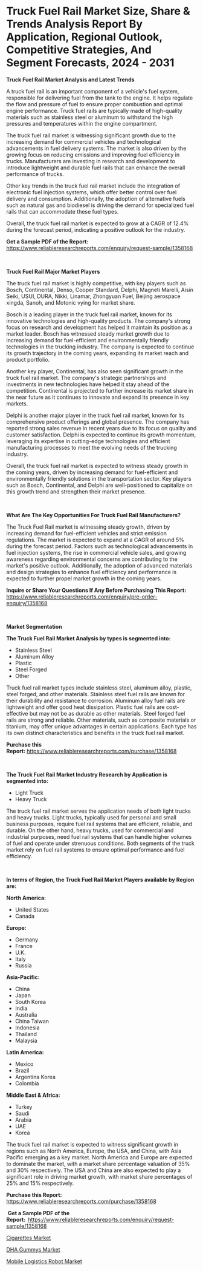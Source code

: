 <p><h1>Truck Fuel Rail Market Size, Share & Trends Analysis Report By Application, Regional Outlook, Competitive Strategies, And Segment Forecasts, 2024 - 2031</h1></p><p><strong>Truck Fuel Rail Market Analysis and Latest Trends</strong></p>
<p><p>A truck fuel rail is an important component of a vehicle's fuel system, responsible for delivering fuel from the tank to the engine. It helps regulate the flow and pressure of fuel to ensure proper combustion and optimal engine performance. Truck fuel rails are typically made of high-quality materials such as stainless steel or aluminum to withstand the high pressures and temperatures within the engine compartment.</p><p>The truck fuel rail market is witnessing significant growth due to the increasing demand for commercial vehicles and technological advancements in fuel delivery systems. The market is also driven by the growing focus on reducing emissions and improving fuel efficiency in trucks. Manufacturers are investing in research and development to introduce lightweight and durable fuel rails that can enhance the overall performance of trucks.</p><p>Other key trends in the truck fuel rail market include the integration of electronic fuel injection systems, which offer better control over fuel delivery and consumption. Additionally, the adoption of alternative fuels such as natural gas and biodiesel is driving the demand for specialized fuel rails that can accommodate these fuel types.</p><p>Overall, the truck fuel rail market is expected to grow at a CAGR of 12.4% during the forecast period, indicating a positive outlook for the industry.</p></p>
<p><strong>Get a Sample PDF of the Report:&nbsp;</strong> <a href="https://www.reliableresearchreports.com/enquiry/request-sample/1358168">https://www.reliableresearchreports.com/enquiry/request-sample/1358168</a></p>
<p>&nbsp;</p>
<p><strong>Truck Fuel Rail Major Market Players</strong></p>
<p><p>The truck fuel rail market is highly competitive, with key players such as Bosch, Continental, Denso, Cooper Standard, Delphi, Magneti Marelli, Aisin Seiki, USUI, DURA, Nikki, Linamar, Zhongyuan Fuel, Beijing aerospace xingda, Sanoh, and Motonic vying for market share.</p><p>Bosch is a leading player in the truck fuel rail market, known for its innovative technologies and high-quality products. The company's strong focus on research and development has helped it maintain its position as a market leader. Bosch has witnessed steady market growth due to increasing demand for fuel-efficient and environmentally friendly technologies in the trucking industry. The company is expected to continue its growth trajectory in the coming years, expanding its market reach and product portfolio.</p><p>Another key player, Continental, has also seen significant growth in the truck fuel rail market. The company's strategic partnerships and investments in new technologies have helped it stay ahead of the competition. Continental is projected to further increase its market share in the near future as it continues to innovate and expand its presence in key markets.</p><p>Delphi is another major player in the truck fuel rail market, known for its comprehensive product offerings and global presence. The company has reported strong sales revenue in recent years due to its focus on quality and customer satisfaction. Delphi is expected to continue its growth momentum, leveraging its expertise in cutting-edge technologies and efficient manufacturing processes to meet the evolving needs of the trucking industry.</p><p>Overall, the truck fuel rail market is expected to witness steady growth in the coming years, driven by increasing demand for fuel-efficient and environmentally friendly solutions in the transportation sector. Key players such as Bosch, Continental, and Delphi are well-positioned to capitalize on this growth trend and strengthen their market presence.</p></p>
<p>&nbsp;</p>
<p><strong>What Are The Key Opportunities For Truck Fuel Rail Manufacturers?</strong></p>
<p><p>The Truck Fuel Rail market is witnessing steady growth, driven by increasing demand for fuel-efficient vehicles and strict emission regulations. The market is expected to expand at a CAGR of around 5% during the forecast period. Factors such as technological advancements in fuel injection systems, the rise in commercial vehicle sales, and growing awareness regarding environmental concerns are contributing to the market's positive outlook. Additionally, the adoption of advanced materials and design strategies to enhance fuel efficiency and performance is expected to further propel market growth in the coming years.</p></p>
<p><strong>Inquire or Share Your Questions If Any Before Purchasing This Report:</strong> <a href="https://www.reliableresearchreports.com/enquiry/pre-order-enquiry/1358168">https://www.reliableresearchreports.com/enquiry/pre-order-enquiry/1358168</a></p>
<p>&nbsp;</p>
<p><strong>Market Segmentation</strong></p>
<p><strong>The Truck Fuel Rail Market Analysis by types is segmented into:</strong></p>
<p><ul><li>Stainless Steel</li><li>Aluminum Alloy</li><li>Plastic</li><li>Steel Forged</li><li>Other</li></ul></p>
<p><p>Truck fuel rail market types include stainless steel, aluminum alloy, plastic, steel forged, and other materials. Stainless steel fuel rails are known for their durability and resistance to corrosion. Aluminum alloy fuel rails are lightweight and offer good heat dissipation. Plastic fuel rails are cost-effective but may not be as durable as other materials. Steel forged fuel rails are strong and reliable. Other materials, such as composite materials or titanium, may offer unique advantages in certain applications. Each type has its own distinct characteristics and benefits in the truck fuel rail market.</p></p>
<p><strong>Purchase this Report:&nbsp;</strong><a href="https://www.reliableresearchreports.com/purchase/1358168">https://www.reliableresearchreports.com/purchase/1358168</a></p>
<p>&nbsp;</p>
<p><strong>The Truck Fuel Rail Market Industry Research by Application is segmented into:</strong></p>
<p><ul><li>Light Truck</li><li>Heavy Truck</li></ul></p>
<p><p>The truck fuel rail market serves the application needs of both light trucks and heavy trucks. Light trucks, typically used for personal and small business purposes, require fuel rail systems that are efficient, reliable, and durable. On the other hand, heavy trucks, used for commercial and industrial purposes, need fuel rail systems that can handle higher volumes of fuel and operate under strenuous conditions. Both segments of the truck market rely on fuel rail systems to ensure optimal performance and fuel efficiency.</p></p>
<p>&nbsp;</p>
<p><strong>In terms of Region, the Truck Fuel Rail Market Players available by Region are:</strong></p>
<p>
    <p> <strong> North America: </strong>
        <ul>
            <li>United States</li>
            <li>Canada</li>
        </ul>
        </p> 
    <p> <strong> Europe: </strong>
        <ul>
            <li>Germany</li>
            <li>France</li>
            <li>U.K.</li>
            <li>Italy</li>
            <li>Russia</li>
        </ul>
        </p> 
    <p> <strong> Asia-Pacific: </strong>
        <ul>
            <li>China</li>
            <li>Japan</li>
            <li>South Korea</li>
            <li>India</li>
            <li>Australia</li>
            <li>China Taiwan</li>
            <li>Indonesia</li>
            <li>Thailand</li>
            <li>Malaysia</li>
        </ul>
        </p> 
    <p> <strong> Latin America: </strong>
        <ul>
            <li>Mexico</li>
            <li>Brazil</li>
            <li>Argentina Korea</li>
            <li>Colombia</li>
        </ul>
        </p> 
    <p> <strong> Middle East & Africa: </strong>
        <ul>
            <li>Turkey</li>
            <li>Saudi</li>
            <li>Arabia</li>
            <li>UAE</li>
            <li>Korea</li>
        </ul>
    </p>
    </p>
<p><p>The truck fuel rail market is expected to witness significant growth in regions such as North America, Europe, the USA, and China, with Asia Pacific emerging as a key market. North America and Europe are expected to dominate the market, with a market share percentage valuation of 35% and 30% respectively. The USA and China are also expected to play a significant role in driving market growth, with market share percentages of 25% and 15% respectively.</p></p>
<p><strong>Purchase this Report: </strong><a href="https://www.reliableresearchreports.com/purchase/1358168">https://www.reliableresearchreports.com/purchase/1358168</a></p>
<p>&nbsp;<strong>Get a Sample PDF of the Report:&nbsp;&nbsp;</strong><a href="https://www.reliableresearchreports.com/enquiry/request-sample/1358168">https://www.reliableresearchreports.com/enquiry/request-sample/1358168</a></p>
<p><strong></strong></p>
<p><p><a href="https://view.publitas.com/reportprime-1/cigarettes-market-offers-provide-insightful-data-for-the-time-period-from-2023-to-2030-and-also-provide-analysis-based-on-application-type-and-region/">Cigarettes Market</a></p><p><a href="https://view.publitas.com/reportprime-1/dha-gummys-market-size-and-examines-its-market-scope-with-a-primary-focus-on-growth-opportunities-and-forecasted-trends-spanning-from-2023-to-2030/">DHA Gummys Market</a></p><p><a href="https://view.publitas.com/reportprime-1/insights-into-mobile-logistics-robot-market-size-analysing-market-share-trends-and-growth-from-2023-to-2030/">Mobile Logistics Robot Market</a></p></p>